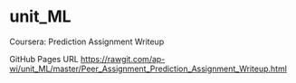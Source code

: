 # unit_ML
Coursera: Prediction Assignment Writeup

GitHub Pages URL
https://rawgit.com/ap-wi/unit_ML/master/Peer_Assignment_Prediction_Assignment_Writeup.html
